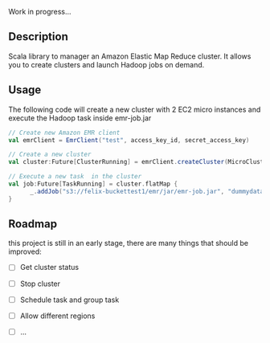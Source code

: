 Work in progress...

## Description

Scala library to manager an Amazon Elastic Map Reduce cluster.
It allows you to create clusters and launch Hadoop jobs on demand.

## Usage

The following code will create a new cluster with 2 EC2 micro instances and execute the Hadoop task inside emr-job.jar 

```scala
// Create new Amazon EMR client
val emrClient = EmrClient("test", access_key_id, secret_access_key)

// Create a new cluster
val cluster:Future[ClusterRunning] = emrClient.createCluster(MicroCluster)

// Execute a new task  in the cluster
val job:Future[TaskRunning] = cluster.flatMap {
      _.addJob("s3://felix-buckettest1/emr/jar/emr-job.jar", "dummydata.ActionJob")
}
```

## Roadmap

this project is still in an early stage, there are many things that should be improved:

- [ ] Get cluster status
- [ ] Stop cluster
- [ ] Schedule task and group task
- [ ] Allow different regions
- [ ] ...


 
